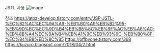 JSTL 사용
![image](https://user-images.githubusercontent.com/45585087/122390074-8f463680-cfac-11eb-9d02-18077994f910.png)

참조
https://atoz-develop.tistory.com/entry/JSP-JSTL-%EC%82%AC%EC%9A%A9-%EB%B0%A9%EB%B2%95-%EB%9D%BC%EC%9D%B4%EB%B8%8C%EB%9F%AC%EB%A6%AC-%EB%8B%A4%EC%9A%B4%EB%A1%9C%EB%93%9C-%EB%B0%8F-%EC%84%B8%ED%8C%85
https://offbyone.tistory.com/368
https://kuzuro.blogspot.com/2018/04/2.html
